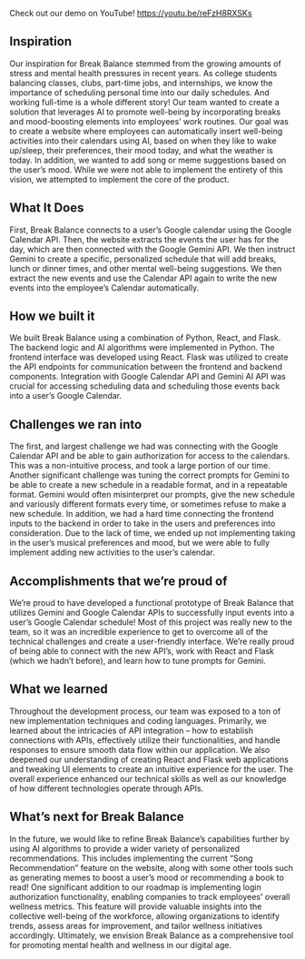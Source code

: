 Check out our demo on YouTube! https://youtu.be/reFzH8RXSKs

## Inspiration
Our inspiration for Break Balance stemmed from the growing amounts of stress and mental health pressures in recent years. As college students balancing classes, clubs, part-time jobs, and internships, we know the importance of scheduling personal time into our daily schedules. And working full-time is a whole different story! Our team wanted to create a solution that leverages AI to promote well-being by incorporating breaks and mood-boosting elements into employees’ work routines. Our goal was to create a website where employees can automatically insert well-being activities into their calendars using AI, based on when they like to wake up/sleep, their preferences, their mood today, and what the weather is today. In addition, we wanted to add song or meme suggestions based on the user’s mood. While we were not able to implement the entirety of this vision, we attempted to implement the core of the product. 

## What It Does
First, Break Balance connects to a user’s Google calendar using the Google Calendar API. Then, the website extracts the events the user has for the day, which are then connected with the Google Gemini API. We then instruct Gemini to create a specific, personalized schedule that will add breaks, lunch or dinner times, and other mental well-being suggestions. We then extract the new events and use the Calendar API again to write the new events into the employee’s Calendar automatically. 

## How we built it
We built Break Balance using a combination of Python, React, and Flask. The backend logic and AI algorithms were implemented in Python. The frontend interface was developed using React. Flask was utilized to create the API endpoints for communication between the frontend and backend components. Integration with Google Calendar API and Gemini AI API was crucial for accessing scheduling data and scheduling those events back into a user’s Google Calendar.

## Challenges we ran into
The first, and largest challenge we had was connecting with the Google Calendar API and be able to gain authorization for access to the calendars. This was a non-intuitive process, and took a large portion of our time. Another significant challenge was tuning the correct prompts for Gemini to be able to create a new schedule in a readable format, and in a repeatable format. Gemini would often misinterpret our prompts, give the new schedule and variously different formats every time, or sometimes refuse to make a new schedule. In addition, we had a hard time connecting the frontend inputs to the backend in order to take in the users and preferences into consideration. Due to the lack of time, we ended up not implementing taking in the user’s musical preferences and mood, but we were able to fully implement adding new activities to the user’s calendar.

## Accomplishments that we’re proud of
We’re proud to have developed a functional prototype of Break Balance that utilizes Gemini and Google Calendar APIs to successfully input events into a user’s Google Calendar schedule! Most of this project was really new to the team, so it was an incredible experience to get to overcome all of the technical challenges and create a user-friendly interface. We’re really proud of being able to connect with the new API’s, work with React and Flask (which we hadn’t before), and learn how to tune prompts for Gemini.

## What we learned
Throughout the development process, our team was exposed to a ton of new implementation techniques and coding languages. Primarily, we learned about the intricacies of API integration – how to establish connections with APIs, effectively utilize their functionalities, and handle responses to ensure smooth data flow within our application. We also deepened our understanding of creating React and Flask web applications and tweaking UI elements to create an intuitive experience for the user. The overall experience enhanced our technical skills as well as our knowledge of how different technologies operate through APIs.

## What’s next for Break Balance
In the future, we would like to refine Break Balance’s capabilities further by using AI algorithms to provide a wider variety of personalized recommendations. This includes implementing the current “Song Recommendation” feature on the website, along with some other tools such as generating memes to boost a user’s mood or recommending a book to read!  One significant addition to our roadmap is implementing login authorization functionality, enabling companies to track employees' overall wellness metrics. This feature will provide valuable insights into the collective well-being of the workforce, allowing organizations to identify trends, assess areas for improvement, and tailor wellness initiatives accordingly. Ultimately, we envision Break Balance as a comprehensive tool for promoting mental health and wellness in our digital age.


